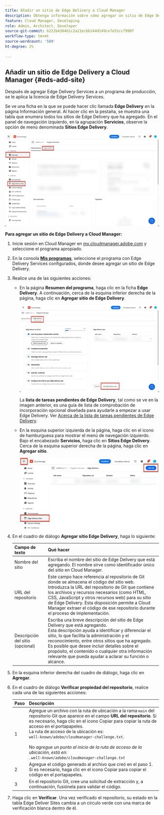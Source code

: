 ```yaml
---
title: Añadir un sitio de Edge Delivery a Cloud Manager
description: Obtenga información sobre cómo agregar un sitio de Edge Delivery a su programa de producción o programa de zona protegida.
feature: Cloud Manager, Developing
role: Admin, Architect, Developer
source-git-commit: b222b4384b1c2a21ecbb244d149ce7e51cc7990f
workflow-type: tm+mt
source-wordcount: '589'
ht-degree: 2%

---
```



## Añadir un sitio de Edge Delivery a Cloud Manager {#eds-add-site}

Después de agregar Edge Delivery Services a un programa de producción, se le aplica la licencia de Edge Delivery Services.

Se ve una ficha en la que se puede hacer clic llamada **Edge Delivery** en la página Información general. Al hacer clic en la pestaña, se muestra una tabla que enumera todos los sitios de Edge Delivery que ha agregado. En el panel de navegación izquierdo, en la agrupación **Servicios**, observe la opción de menú denominada **Sitios Edge Delivery**.

![Página de información general que muestra Edge Delivery Sites en el panel de navegación izquierdo y la pestaña Edge Delivery a la derecha de la pestaña Publish Delivery](/help/implementing/cloud-manager/assets/cm-overview-eds.png)

**Para agregar un sitio de Edge Delivery a Cloud Manager:**

1. Inicie sesión en Cloud Manager en [my.cloudmanager.adobe.com](https://my.cloudmanager.adobe.com/) y seleccione el programa apropiado.
1. En la consola **[Mis programas](/help/implementing/cloud-manager/navigation.md#my-programs)**, seleccione el programa con Edge Delivery Services configurados, donde desee agregar un sitio de Edge Delivery.
1. Realice una de las siguientes acciones:
   * En la página **Resumen del programa**, haga clic en la ficha **Edge Delivery**. A continuación, cerca de la esquina inferior derecha de la página, haga clic en **Agregar sitio de Edge Delivery**.

     ![Agregar sitio Edge Delivery desde la ficha Edge Delivery](/help/implementing/cloud-manager/assets/cm-eds-add1.png)

     La **lista de tareas pendientes de Edge Delivery**, tal como se ve en la imagen anterior, es una guía de lista de comprobación de incorporación opcional diseñada para ayudarle a empezar a usar Edge Delivery. Ver [Acerca de la lista de tareas pendientes de Edge Delivery](#ed-todo-list).

   * En la esquina superior izquierda de la página, haga clic en el icono de hamburguesa para mostrar el menú de navegación izquierdo. Bajo el encabezado **Servicios**, haga clic en **Sitios Edge Delivery**. Cerca de la esquina superior derecha de la página, haga clic en **Agregar sitio**.

     ![Agregar sitio Edge Delivery desde el botón Sitios Edge Delivery](/help/implementing/cloud-manager/assets/cm-eds-add2.png)

1. En el cuadro de diálogo **Agregar sitio Edge Delivery**, haga lo siguiente:

   | Campo de texto | Qué hacer |
   | --- | --- |
   | Nombre del sitio | Escriba el nombre del sitio de Edge Delivery que está agregando. El nombre sirve como identificador único del sitio en Cloud Manager. |
   | URL del repositorio | Este campo hace referencia al repositorio de Git donde se almacena el código del sitio web.<br>Introduzca la URL del repositorio de Git que contiene los archivos y recursos necesarios (como HTML, CSS, JavaScript y otros recursos web) para su sitio de Edge Delivery. Esta disposición permite a Cloud Manager extraer el código de ese repositorio durante el proceso de implementación. |
   | Descripción del sitio (opcional) | Escriba una breve descripción del sitio de Edge Delivery que está agregando.<br>Esta descripción ayuda a identificar y diferenciar el sitio, lo que facilita la administración y el reconocimiento, entre otros sitios que ha agregado. Es posible que desee incluir detalles sobre el propósito, el contenido o cualquier otra información relevante que pueda ayudar a aclarar su función o alcance. |

1. En la esquina inferior derecha del cuadro de diálogo, haga clic en **Agregar**.

1. En el cuadro de diálogo **Verificar propiedad del repositorio**, realice cada una de las siguientes acciones:

   | Paso | Descripción |
   | --- | --- |
   | 1 | Agregue un archivo con la ruta de ubicación a la rama `main` del repositorio Git que aparece en el campo **URL del repositorio**. Si es necesario, haga clic en el icono Copiar para copiar la ruta de acceso en el portapapeles.<br> La ruta de acceso de la ubicación es:<br>`well-known/adobe/cloudmanager-challenge.txt`.<br><br>No *agregue un punto al inicio de la ruta de acceso de la ubicación, está en:<br>`.well-known/adobe/cloudmanager-challenge.txt`* |
   | 2 | Agregue el código generado al archivo que creó en el paso 1. Si es necesario, haga clic en el icono Copiar para copiar el código en el portapapeles. |
   | 3 | En el repositorio Git, cree una solicitud de extracción y, a continuación, fusiónela para validar el código. |

1. Haga clic en **Verificar**. Una vez verificado el repositorio, su estado en la tabla Edge Deliver Sites cambia a un círculo verde con una marca de verificación blanca dentro de él.
